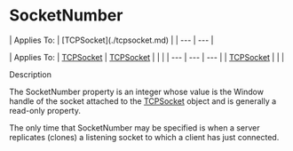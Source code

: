




<h1 class="heading"><span class="name">SocketNumber</span></h1>
| Applies To: | [TCPSocket](./tcpsocket.md) |
| --- | ---  |

| Applies To: | [TCPSocket](./tcpsocket.md) | [TCPSocket](./tcpsocket.md) |  |  |
| --- | --- | ---  |
| [TCPSocket](./tcpsocket.md) |  |  |


Description


The SocketNumber property is an integer whose value is the Window handle of the socket attached to the [TCPSocket](./tcpsocket.md) object and is generally a read-only property.


The only time that SocketNumber may be specified is when a server replicates (clones) a listening socket to which a client has just connected.



